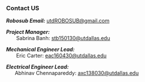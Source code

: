 ### Contact US 

**_Robosub Email:_** [utdROBOSUB@gmail.com](mailto:utdROBOSUB@gmail.com)

**_Project Manager:_** 
<br/>&nbsp;&nbsp;&nbsp;&nbsp;&nbsp;&nbsp; Sabrina Banh: [stb150130@utdallas.edu](mailto:stb150130@utdallas.edu)

**_Mechanical Engineer Lead:_** 
<br/>&nbsp;&nbsp;&nbsp;&nbsp;&nbsp;&nbsp; Eric Carter: [eac160430@utdallas.edu](mailto:eac160430@utdallas.edu) 

**_Electrical Engineer Lead:_**   
&nbsp;&nbsp;&nbsp;&nbsp;&nbsp;&nbsp;Abhinav Chennapareddy: [axc138030@utdallas.edu](mailto:axc138030@utdallas.edu) 





